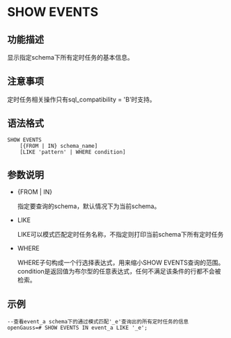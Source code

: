 # SHOW EVENTS<a name="ZH-CN_TOPIC_0000001503604049"></a>

## 功能描述<a name="section5400959952"></a>

显示指定schema下所有定时任务的基本信息。

## 注意事项<a name="zh-cn_topic_0283137021_zh-cn_topic_0237122084_zh-cn_topic_0059778428_s5a554e8d15974449b7ffffee772b46f2"></a>

定时任务相关操作只有sql\_compatibility = 'B'时支持。

## 语法格式<a name="section157338176610"></a>

```
SHOW EVENTS
    [{FROM | IN} schema_name]
    [LIKE 'pattern' | WHERE condition]
```

## 参数说明<a name="section652211111716"></a>

-   \{FROM | IN\} 

    指定要查询的schema，默认情况下为当前schema。

-   LIKE 

    LIKE可以模式匹配定时任务名称，不指定则打印当前schema下所有定时任务

-   WHERE 

    WHERE子句构成一个行选择表达式，用来缩小SHOW EVENTS查询的范围。condition是返回值为布尔型的任意表达式，任何不满足该条件的行都不会被检索。


## 示例<a name="section192526392717"></a>

```
--查看event_a schema下的通过模式匹配'_e'查询出的所有定时任务的信息
openGauss=# SHOW EVENTS IN event_a LIKE '_e';
```

